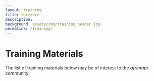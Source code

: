 ```yaml
---
layout: training
title: <br><br>
description:
background: assets/img/training_header.jpg
permalink: /training/
---
```


# Training Materials

The list of training materials below may be of interest to the _afrimapr_ community. 

<br>
<br>
